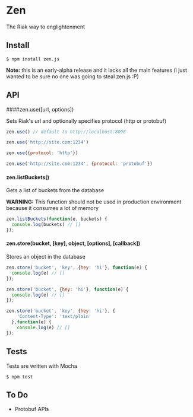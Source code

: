 Zen
===

The Riak way to englightenment

## Install

```
$ npm install zen.js
```

__Note:__ this is an early-alpha release and it lacks all the main features (i just wanted to be sure no one was going to steal zen.js :P)
## API

####zen.use([url, options])

Sets Riak's url and optionally specifies protocol (http or protobuf)

```javascript
zen.use() // default to http://localhost:8098

zen.use('http://site.com:1234')

zen.use({protocol: 'http'}) 

zen.use('http://site.com:1234', {protocol: 'protobuf'})
```

#### zen.listBuckets()

Gets a list of buckets from the database

__WARNING:__ This function should not be used in production environment because it consumes a lot of memory

```javascript
zen.listBuckets(function(e, buckets) {
  console.log(buckets) // []
});
```

#### zen.store(bucket, [key], object, [options], [callback])

Stores an object in the database

```javascript
zen.store('bucket', 'key', {hey: 'hi'}, function(e) {
  console.log(e) // []
});

zen.store('bucket', {hey: 'hi'}, function(e) {
  console.log(e) // []
});

zen.store('bucket', 'key', {hey: 'hi'}, {
    'Content-Type': 'text/plain'
  },function(e) {
    console.log(e) // []
});
```

## Tests

Tests are written with Mocha

```
$ npm test
```

## To Do

- Protobuf APIs

